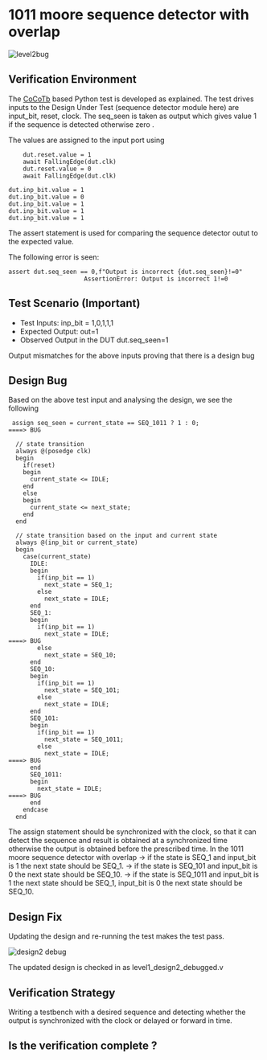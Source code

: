 # 1011 moore sequence detector with overlap

![level2bug](https://user-images.githubusercontent.com/99884583/181904439-dd833641-a21c-46ff-a41c-40042809ba94.png)

## Verification Environment

The [CoCoTb](https://www.cocotb.org/) based Python test is developed as explained. The test drives inputs to the Design Under Test (sequence detector module here) are input_bit, reset, clock. The seq_seen is taken as output which gives value 1 if the sequence is detected otherwise zero .

The values are assigned to the input port using 

```
    dut.reset.value = 1
    await FallingEdge(dut.clk)  
    dut.reset.value = 0
    await FallingEdge(dut.clk)

```

```
dut.inp_bit.value = 1
dut.inp_bit.value = 0
dut.inp_bit.value = 1
dut.inp_bit.value = 1
dut.inp_bit.value = 1
```

The assert statement is used for comparing the sequence detector outut to the expected value.

The following error is seen:

```
assert dut.seq_seen == 0,f"Output is incorrect {dut.seq_seen}!=0"
                     AssertionError: Output is incorrect 1!=0
```

## Test Scenario **(Important)**
- Test Inputs: inp_bit = 1,0,1,1,1
- Expected Output: out=1
- Observed Output in the DUT dut.seq_seen=1

Output mismatches for the above inputs proving that there is a design bug

## Design Bug
Based on the above test input and analysing the design, we see the following

```
 assign seq_seen = current_state == SEQ_1011 ? 1 : 0;                   ====> BUG

  // state transition
  always @(posedge clk)
  begin
    if(reset)
    begin
      current_state <= IDLE;
    end
    else
    begin
      current_state <= next_state;
    end
  end

  // state transition based on the input and current state
  always @(inp_bit or current_state)
  begin
    case(current_state)
      IDLE:
      begin
        if(inp_bit == 1)
          next_state = SEQ_1;
        else
          next_state = IDLE;
      end
      SEQ_1:
      begin
        if(inp_bit == 1)
          next_state = IDLE;                                             ====> BUG
        else
          next_state = SEQ_10;
      end
      SEQ_10:
      begin
        if(inp_bit == 1)
          next_state = SEQ_101;
        else
          next_state = IDLE;
      end
      SEQ_101:
      begin
        if(inp_bit == 1)
          next_state = SEQ_1011;
        else
          next_state = IDLE;                                              ====> BUG
      end
      SEQ_1011:
      begin
        next_state = IDLE;                                                ====> BUG
      end
    endcase
  end
```

The assign statement should be synchronized with the clock, so that it can detect the sequence and result is obtained at a synchronized time otherwise the output is obtained before the prescribed time.
In the 1011 moore sequence detector with overlap
-> if the state is SEQ_1 and input_bit is 1 the next state should be SEQ_1.
-> if the state is SEQ_101 and input_bit is 0 the next state should be SEQ_10.
-> if the state is SEQ_1011 and input_bit is 1 the next state should be SEQ_1, input_bit is 0 the next state should be SEQ_10.

## Design Fix
Updating the design and re-running the test makes the test pass.

![design2 debug](https://user-images.githubusercontent.com/99884583/181904485-365bd3f3-f62d-49b2-929d-b9f3f2e78361.png)

The updated design is checked in as level1_design2_debugged.v

## Verification Strategy

Writing a testbench with a desired sequence and detecting whether the output is synchronized with the clock or delayed or forward in time.

## Is the verification complete ?
 

